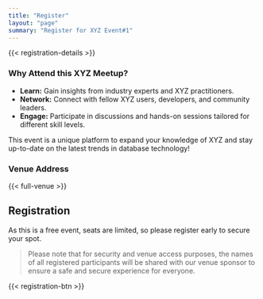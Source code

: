 ```yaml
---
title: "Register"
layout: "page"
summary: "Register for XYZ Event#1"
---
```


{{< registration-details >}}

### Why Attend this XYZ Meetup?

- **Learn:** Gain insights from industry experts and XYZ practitioners.
- **Network:** Connect with fellow XYZ users, developers, and community leaders.
- **Engage:** Participate in discussions and hands-on sessions tailored for different skill levels.

This event is a unique platform to expand your knowledge of XYZ and stay up-to-date on the latest trends in database technology!

### Venue Address

{{< full-venue >}}

## Registration

As this is a free event, seats are limited, so please register early to secure your spot.

> Please note that for security and venue access purposes, the names of all registered participants will be shared with our venue sponsor to ensure a safe and secure experience for everyone.

{{< registration-btn >}}
